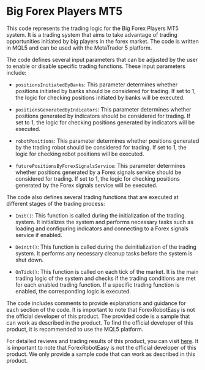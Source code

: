 # Big Forex Players MT5

This code represents the trading logic for the Big Forex Players MT5 system. It is a trading system that aims to take advantage of trading opportunities initiated by big players in the forex market. The code is written in MQL5 and can be used with the MetaTrader 5 platform.

The code defines several input parameters that can be adjusted by the user to enable or disable specific trading functions. These input parameters include:

- `positionsInitiatedByBanks`: This parameter determines whether positions initiated by banks should be considered for trading. If set to 1, the logic for checking positions initiated by banks will be executed.

- `positionsGeneratedByIndicators`: This parameter determines whether positions generated by indicators should be considered for trading. If set to 1, the logic for checking positions generated by indicators will be executed.

- `robotPositions`: This parameter determines whether positions generated by the trading robot should be considered for trading. If set to 1, the logic for checking robot positions will be executed.

- `futurePositionsByForexSignalsService`: This parameter determines whether positions generated by a Forex signals service should be considered for trading. If set to 1, the logic for checking positions generated by the Forex signals service will be executed.

The code also defines several trading functions that are executed at different stages of the trading process:

- `Init()`: This function is called during the initialization of the trading system. It initializes the system and performs necessary tasks such as loading and configuring indicators and connecting to a Forex signals service if enabled.

- `Deinit()`: This function is called during the deinitialization of the trading system. It performs any necessary cleanup tasks before the system is shut down.

- `OnTick()`: This function is called on each tick of the market. It is the main trading logic of the system and checks if the trading conditions are met for each enabled trading function. If a specific trading function is enabled, the corresponding logic is executed.

The code includes comments to provide explanations and guidance for each section of the code. It is important to note that ForexRobotEasy is not the official developer of this product. The provided code is a sample that can work as described in the product. To find the official developer of this product, it is recommended to use the MQL5 platform.

For detailed reviews and trading results of this product, you can visit [here](https://forexroboteasy.com/forex-robot-review/big-forex-players-mt5-unbiased-review-real-results/). It is important to note that ForexRobotEasy is not the official developer of this product. We only provide a sample code that can work as described in this product.
